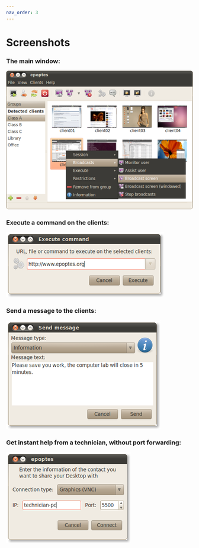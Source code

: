 ```yaml
---
nav_order: 3
---
```


# Screenshots

### The main window:

![Main window](epoptes.png)

### Execute a command on the clients:

![Execute command](execute-command.png)

### Send a message to the clients:

![Send message](send-message.png)

### Get instant help from a technician, without port forwarding:

![Remote support](remote-support.png)
